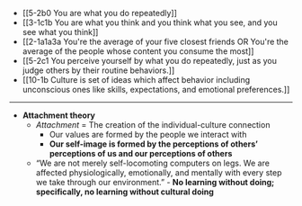 - [[5-2b0 You are what you do repeatedly]]
- [[3-1c1b You are what you think and you think what you see, and you see what you think]]
- [[2-1a1a3a You're the average of your five closest friends OR You're the average of the people whose content you consume the most]]
- [[5-2c1 You perceive yourself by what you do repeatedly, just as you judge others by their routine behaviors.]]
- [[10-1b Culture is set of ideas which affect behavior including unconscious ones like skills, expectations, and emotional preferences.]]
---
- **Attachment theory**
    - _Attachment_ = The creation of the individual-culture connection
        - Our values are formed by the people we interact with
        - **Our self-image is formed by the perceptions of others’ perceptions of us and our perceptions of others**
  - “We are not merely self-locomoting computers on legs. We are affected physiologically, emotionally, and mentally with every step we take through our environment.”
	    - **No learning without doing; specifically, no learning without cultural doing**